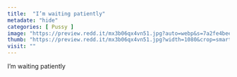 ```yaml
---
title:  "I’m waiting patiently"
metadate: "hide"
categories: [ Pussy ]
image: "https://preview.redd.it/mx3b06qx4vn51.jpg?auto=webp&s=7a2fe4bee6a34feabc80d87c19d2079b995537b0"
thumb: "https://preview.redd.it/mx3b06qx4vn51.jpg?width=1080&crop=smart&auto=webp&s=d3ab92822727df11bdd8dc7e60fc34bf58c4a326"
visit: ""
---
```

I’m waiting patiently
